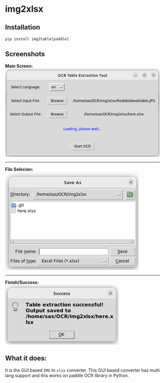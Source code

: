 # img2xlsx

## Installation
```
pip install img2table[paddle]
```

## Screenshots
**Main Screen:**<br>
![Main Screen with loading](https://github.com/SasArth/img2xlsx/blob/main/Screenshots/MainScreen2.png)

---
**File Selecion:**<br>
![File Selection](https://github.com/SasArth/img2xlsx/blob/main/Screenshots/FileSelectTab.png)

---
**Finish/Success:**<br>
![Finish Screen](https://github.com/SasArth/img2xlsx/blob/main/Screenshots/FinishScreen.png)



## What it does:
It is the GUI based `IMG` to `xlsx` converter. This GUI based converter has multi lang support and this works on paddle OCR library in Python.
